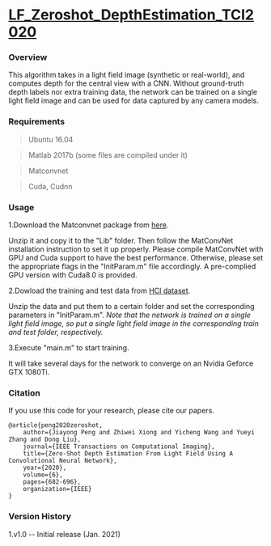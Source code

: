 # [LF_Zeroshot_DepthEstimation_TCI2020](https://ieeexplore.ieee.org/document/8961135)

### Overview
This algorithm takes in a light field image (synthetic or real-world), and computes depth for the central view with a CNN. Without ground-truth depth labels nor extra training data, the network can be trained on a single light field image and can be used for data captured by any camera models.

### Requirements
>Ubuntu 16.04

>Matlab 2017b (some files are compiled under it)

>Matconvnet

>Cuda, Cudnn

### Usage
1.Download the Matconvnet package from [here](http://www.vlfeat.org/matconvnet/).

Unzip it and copy it to the "Lib" folder. Then follow the MatConvNet installation instruction to set it up properly. Please compile MatConvNet with GPU and Cuda support to have the best performance. Otherwise, please set the appropriate flags in the "InitParam.m" file accordingly. A pre-complied GPU version with Cuda8.0 is provided.

2.Dowload the training and test data from [HCI dataset](http://hci-lightfield.iwr.uni-heidelberg.de/).

Unzip the data and put them to a certain folder and set the corresponding parameters in "InitParam.m". *Note that the network is trained on a single light field image, so put a single light field image in the corresponding train and test folder, respectively.*

3.Execute "main.m" to start training.

It will take several days for the network to converge on an Nvidia Geforce GTX 1080Ti.

### Citation
If you use this code for your research, please cite our papers.
```
@article{peng2020zeroshot,
	author={Jiayong Peng and Zhiwei Xiong and Yicheng Wang and Yueyi Zhang and Dong Liu},
	journal={IEEE Transactions on Computational Imaging}, 
	title={Zero-Shot Depth Estimation From Light Field Using A Convolutional Neural Network}, 
	year={2020},
	volume={6},
	pages={682-696},
	organization={IEEE}
}
```

### Version History
1.v1.0 -- Initial release (Jan. 2021)
